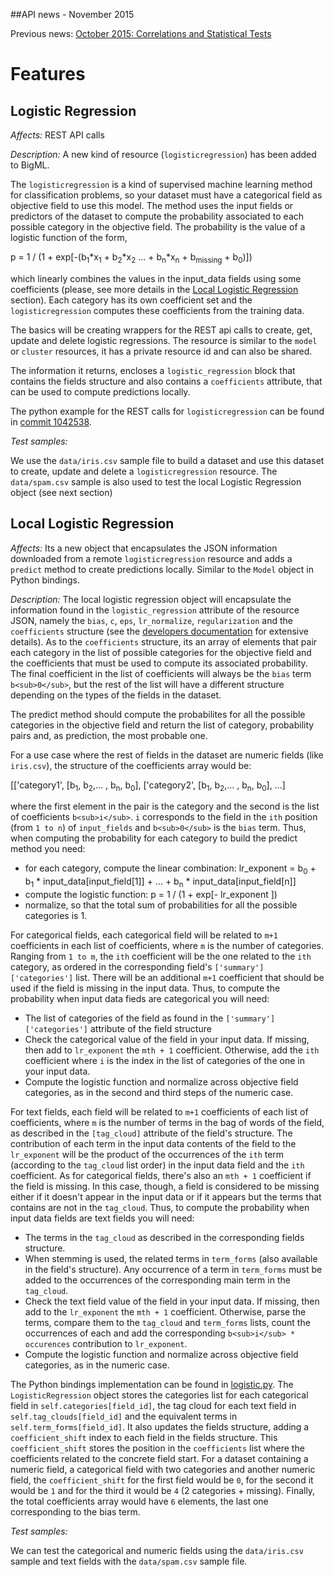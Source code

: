 ##API news - November 2015

Previous news: [October 2015: Correlations and Statistical Tests](archive/news_201510.md)

Features
========

Logistic Regression
-------------------

*Affects:* REST API calls

*Description:* A new kind of resource (`logisticregression`) has been
added to BigML.

The `logisticregression` is a kind of supervised machine learning method
for classification problems, so your dataset must have
a categorical field as objective field to use this model.
The method uses the input fields or
predictors of the dataset to compute the probability associated to
each possible category in the objective field. The probability is the
value of a logistic function of the form,

p = 1 / (1 + exp[-(b<sub>1</sub>*x<sub>1</sub> + b<sub>2</sub>*x<sub>2</sub>
... + b<sub>n</sub>*x<sub>n</sub> + b<sub>missing</sub> + b<sub>0</sub>)])

which linearly combines the values in the
input_data fields using some coefficients (please, see more details in the
[Local Logistic Regression](#locallogisticregression) section).
Each category has its own
coefficient set and the `logisticregression` computes these coefficients
from the training data.

The basics will be creating wrappers for the
REST api calls to create, get, update and delete logistic regressions. The
resource is similar to the `model` or `cluster` resources, it has a
private resource id and can also be shared.

The information it returns, encloses a `logistic_regression` block
that contains the fields structure and also contains a `coefficients`
attribute, that can
be used to compute predictions locally.

The python example for the REST calls for `logisticregression` can be found in
[commit 1042538](https://github.com/bigmlcom/python/commit/1042538762096b89f71cb9e3f8ac96660b9bca03).

*Test samples:*

We use the `data/iris.csv` sample file to build a dataset and use this
dataset to create, update and delete a `logisticregression` resource. The
`data/spam.csv` sample is also used to test the local Logistic Regression
object (see next section)

<a name="#localogisticregression"></a>
Local Logistic Regression
-------------------------

*Affects:* Its a new object that encapsulates the JSON information downloaded
from a remote `logisticregression` resource and adds a `predict` method
to create predictions locally. Similar to the `Model` object in Python
bindings.

*Description:* The local logistic regression object will encapsulate the
information found in the `logistic_regression` attribute of the resource
JSON, namely the `bias`, `c`, `eps`, `lr_normalize`, `regularization` and the
`coefficients` structure (see the [developers documentation](https://bigml.com/developers/logisticregressions#lr_retrieving_a_logistic_regression)
for extensive details). As to the `coefficients` structure, its an array of
elements that pair each category in the list of possible categories for the
objective field and the coefficients that must be used to compute its
associated probability. The final coefficient in the list of coefficients
will always be the `bias` term `b<sub>0</sub>`, but the rest of the list
will have a different structure depending on the types of the
fields in the dataset.

The predict method should compute the probabilites for all the possible
categories in the objective field and return the list of category, probability
pairs and, as prediction, the most probable one.

For a use case where the rest of fields in the dataset
are numeric fields (like `iris.csv`), the structure of the coefficients
array would be:

[['category1', [b<sub>1</sub>, b<sub>2</sub>,... , b<sub>n</sub>, b<sub>0</sub>],
 ['category2', [b<sub>1</sub>, b<sub>2</sub>,... , b<sub>n</sub>, b<sub>0</sub>],
...]

where the first element in the pair is the category and the second is the
list of coefficients `b<sub>i</sub>`. `i` corresponds to the field in the
`ith` position (from `1 to n`) of `input_fields` and `b<sub>0</sub>`
is the `bias` term. Thus, when computing the probability for each category
to build the predict method you need:

- for each category, compute the linear combination:
    lr_exponent = b<sub>0</sub> + b<sub>1</sub> * input_data[input_field[1]] +
    ... + b<sub>n</sub> * input_data[input_field[n]]
- compute the logistic function:
    p = 1 / (1 + exp[- lr_exponent ])
- normalize, so that the total sum of probabilities for all the possible
  categories is 1.

For categorical fields, each categorical field will be related to `m+1`
coefficients in each list of coefficients,
where `m` is the number of categories. Ranging from `1 to m`,
the `ith` coefficient will be the one related to the `ith` category, as
ordered in the corresponding field's `['summary']['categories']` list. There
will be an additional `m+1` coefficient that should be used if the field is
missing in the input data. Thus, to compute the probability when input data
fieds are categorical you will need:

- The list of categories of the field as found in the
  `['summary']['categories']` attribute of the field structure
- Check the categorical value of the field in your input data.
  If missing, then add to `lr_exponent` the
  `mth + 1` coefficient. Otherwise, add the `ith` coefficient where `i` is the
  index in the list of categories of the one in your input data.
- Compute the logistic function and normalize across objective field
  categories, as in the second and third steps of the numeric case.

For text fields, each field will be related to `m+1` coefficients of each
list of coefficients, where `m` is the number of terms in the bag of words
of the field, as described in the `[tag_cloud]` attribute of the field's
structure. The contribution of
each term in the input data contents of the field to the `lr_exponent` will
be the product of the occurrences of the `ith` term (according to the
`tag_cloud` list order) in the input data field and
the `ith` coefficient. As for categorical fields, there's also an `mth + 1`
coefficient if the field is missing. In this case, though, a field is
considered to be missing either if it doesn't appear in the input data or
if it appears but the terms that contains are not in the `tag_cloud`. Thus,
to compute the probability when input data fields are text fields you will
need:

- The terms in the `tag_cloud` as described in the corresponding fields
  structure.
- When stemming is used, the related terms in `term_forms` (also available in
  the field's structure). Any occurrence of a term in `term_forms` must be
  added to the occurrences of the corresponding main term in the `tag_cloud`.
- Check the text field value of the field in your input data. If missing, then
  add to the `lr_exponent` the `mth + 1` coefficient. Otherwise, parse the
  terms, compare them to the `tag_cloud` and `term_forms` lists, count the
  occurrences of each and add the corresponding `b<sub>i</sub> * occurences`
  contribution to `lr_exponent`.
- Compute the logistic function and normalize across objective field
  categories, as in the numeric case.

The Python bindings implementation can be found in
[logistic.py](https://github.com/bigmlcom/python/blob/master/bigml/logistic.py).
The `LogisticRegression` object stores the categories list for each categorical
field in `self.categories[field_id]`, the tag cloud for each text field in
`self.tag_clouds[field_id]` and the equivalent terms
in `self.term_forms[field_id]`. It also updates the fields structure, adding
a `coefficient_shift` index to each field in the fields structure.
This `coefficient_shift`
stores the position in the `coefficients` list where the coefficients related
to the concrete field start. For a dataset containing a numeric field, a
categorical field with two categories and another numeric field, the
`coefficient_shift` for the first field would be `0`, for the second it
would be `1` and for the third it would be `4` (2 categories + missing).
Finally, the total coefficients array would have `6` elements, the last one
corresponding to the bias term.

*Test samples:*

We can test the categorical and numeric fields using the `data/iris.csv` sample
and text fields with the `data/spam.csv` sample file.
